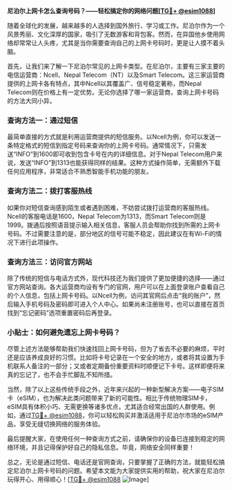 **尼泊尔上网卡怎么查询号码？——轻松搞定你的网络问题[[TG💪+ @esim1088](https://t.me/s/esim1088)]**

随着全球化的发展，越来越多的人选择到国外旅行、学习或工作。尼泊尔作为一个风景秀丽、文化深厚的国家，吸引了无数游客和背包客。然而，在异国他乡使用网络却常常让人头疼，尤其是当你需要查询自己的上网卡号码时，更是让人摸不着头脑。

首先，让我们来了解一下尼泊尔常见的上网卡类型。在尼泊尔，主要有三家主要的电信运营商：Ncell、Nepal Telecom（NT）以及Smart Telecom。这三家运营商提供的上网卡各有特点，其中Ncell以其覆盖广、信号稳定著称，而Nepal Telecom则在价格上有一定优势。无论你选择了哪一家运营商，查询上网卡号码的方法大同小异。

### 查询方法一：通过短信

最简单直接的方式就是利用运营商提供的短信服务。以Ncell为例，你可以发送一条特定格式的短信到指定号码来查询你的上网卡号码。通常情况下，只需发送“INFO”到1600即可收到包含卡号在内的详细信息。对于Nepal Telecom用户来说，发送“INFO”到1313也能获得同样的结果。这种方式操作简单，无需额外下载任何应用程序，非常适合不熟悉智能手机功能的朋友。

### 查询方法二：拨打客服热线

如果你对短信查询感到陌生或者遇到困难，不妨尝试拨打运营商的客服热线。Ncell的客服电话是1600，Nepal Telecom为1313，而Smart Telecom则是1999。拨通后按照语音提示输入相关信息，客服人员会帮助你找到所需的上网卡号码。不过需要注意的是，部分地区的信号可能不稳定，因此建议在有Wi-Fi的情况下进行此项操作。

### 查询方法三：访问官方网站

除了传统的短信与电话方式外，现代科技还为我们提供了更加便捷的选择——通过官方网站查询。各大运营商均设有专门的官网，用户可以在上面登录账户查看自己的个人信息，包括上网卡号码。以Ncell为例，访问其官网后点击“我的账户”，然后输入手机号码及密码即可进入个人中心。如果尚未注册账号，也可以直接在首页找到“忘记密码”选项重置密码后再登录。

### 小贴士：如何避免遗忘上网卡号码？

尽管上述方法能够帮助我们快速找回上网卡号码，但为了省去不必要的麻烦，平时还是应该养成良好的习惯。比如将卡号记录在一个安全的地方，或者将其设置为手机联系人备注的一部分；又或者定期备份重要资料时顺便记下卡号。这样即便将来真的忘记了，也不会手忙脚乱不知所措。

当然，除了以上这些传统手段之外，近年来兴起的一种新型解决方案——电子SIM卡（eSIM），也为解决此类问题带来了新的可能性。相比于传统物理SIM卡，eSIM具有体积小巧、无需更换等诸多优点，尤其适合经常出国的人群使用。例如，通过[TG💪+ @esim1088](https://t.me/s/esim1088)，你可以轻松购买并激活适用于尼泊尔市场的eSIM产品，享受无缝切换网络的服务体验。

最后提醒大家，在使用任何一种查询方式之前，请确保你的设备已连接到稳定的网络环境，并且记得保护好自己的隐私信息。毕竟，网络安全同样重要！

总之，无论是通过短信、电话还是官网查询，只要掌握了正确的方法，就能轻松搞定尼泊尔上网卡号码的问题。希望本文能为大家提供实用的帮助，祝大家在尼泊尔玩得开心、用得顺心！[[TG💪+ @esim1088](https://t.me/s/esim1088) ![Image](https://i.postimg.cc/4NQfJmqS/Snipaste-2025-05-13-00-14-12.png)]